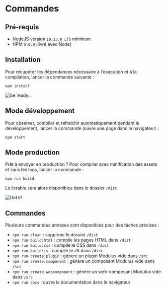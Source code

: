 # Commandes


## Pré-requis

- [NodeJS](https://nodejs.org) version `10.13.0 LTS` minimum
- NPM `5.6.0` (livré avec Node)


## Installation

Pour récupérer les dépendances nécessaire à l'execution et à la compilation, lancer la commande suivante :
```
npm install
```

![be ready...](https://media.giphy.com/media/ZTjQgJGDiuJZS/giphy.gif)


## Mode développement

Pour observer, compiler et rafraichir automatiquement pendant le développement, lancer la commande (ouvre une page dans le navigateur) :
```
npm start
```

## Mode production

Prêt à envoyer en production ?
Pour compiler avec minification des assets et sans les logs, lancer la commande :
```
npm run build
```
Le livrable sera alors disponibles dans le dossier `/dist`

![Did it!](https://media.giphy.com/media/TEDFUBxqnLHk4/giphy.gif)


## Commandes

Plusieurs commandes annexes sont disponibles pour des tâches précises :
- `npm run clean` : supprime le dossier `/dist`
- `npm run build:html` : compile les pages HTML dans `/dist`
- `npm run build:css` : compile le CSS dans `/dist`
- `npm run build:js` : compile le JS dans `/dist`
- `npm run create:plugin` : génère un plugin Modulus vide dans `/src`
- `npm run create:component` : génère un composant Modulus vide dans `/src`
- `npm run create:webcomponent` : génère un web-composant Modulus vide dans `/src`
- `npm run docs` : ouvre la documentation dans le navigateur